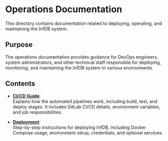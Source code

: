 # Operations Documentation

This directory contains documentation related to deploying, operating, and maintaining the InfDB system.

## Purpose

The operations documentation provides guidance for DevOps engineers, system administrators, and other technical staff responsible for deploying, monitoring, and maintaining the InfDB system in various environments.

## Contents

- [**CI/CD Guide**](CI_CD_GUIDE.md):  
  Explains how the automated pipelines work, including build, test, and deploy stages. It includes GitLab CI/CD details, environment variables, and job responsibilities.

- [**Deployment**](DEPLOYMENT.md):  
  Step-by-step instructions for deploying InfDB, including Docker Compose usage, environment setup, credentials, and optional services.
